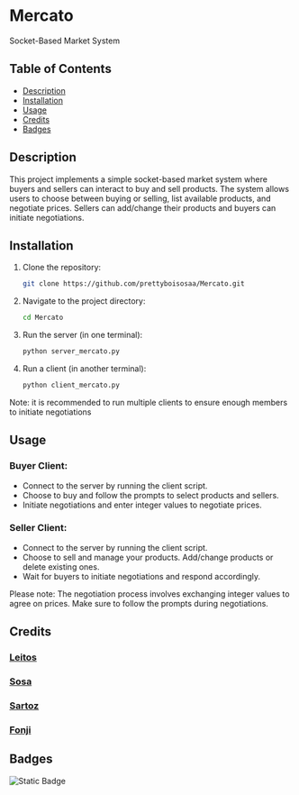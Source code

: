 # Mercato

Socket-Based Market System

## Table of Contents
- [Description](#description)
- [Installation](#installation)
- [Usage](#usage)
- [Credits](#credits)
- [Badges](#badges)

## Description

This project implements a simple socket-based market system where buyers and sellers can interact to buy and sell products. The system allows users to choose between buying or selling, list available products, and negotiate prices. Sellers can add/change their products and buyers can initiate negotiations.

## Installation

1. Clone the repository:
   ```bash
   git clone https://github.com/prettyboisosaa/Mercato.git
   ```
2. Navigate to the project directory:
   ```bash
   cd Mercato
   ``` 
5. Run the server (in one terminal):
   ```bash
   python server_mercato.py
   ```
7. Run a client (in another terminal):
   ```bash
   python client_mercato.py
   ```
Note: it is recommended to run multiple clients to ensure enough members to initiate negotiations
## Usage
### Buyer Client:
 - Connect to the server by running the client script.
 - Choose to buy and follow the prompts to select products and sellers.
 - Initiate negotiations and enter integer values to negotiate prices.
### Seller Client:
 - Connect to the server by running the client script.
 - Choose to sell and manage your products. Add/change products or delete existing ones.
 - Wait for buyers to initiate negotiations and respond accordingly.

Please note: The negotiation process involves exchanging integer values to agree on prices. Make sure to follow the prompts during negotiations.

## Credits
### [Leitos](https://github.com/LeitosRoncio)
### [Sosa](https://github.com/prettyboisosaa)
### [Sartoz](https://github.com/frakizan)
### [Fonji](https://github.com/Jonjiwjk)

## Badges

![Static Badge](https://img.shields.io/badge/just%20the%20message-8A2BE2)



